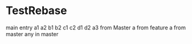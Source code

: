 # TestRebase
main entry
a1
a2
b1
b2
c1
c2
d1
d2
a3 from Master
a from feature a
from master
any in master
